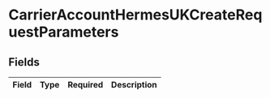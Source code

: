 # CarrierAccountHermesUKCreateRequestParameters


## Fields

| Field       | Type        | Required    | Description |
| ----------- | ----------- | ----------- | ----------- |